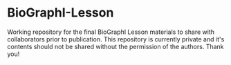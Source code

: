 # BioGraphI-Lesson
Working repository for the final BioGraphI Lesson materials to share with collaborators prior to publication. 
This repository is currently private and it's contents should not be shared without the permission of the authors. 
Thank you!
